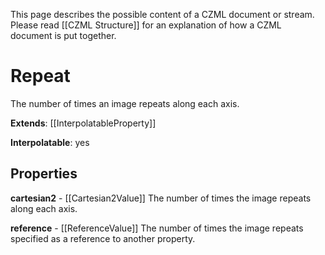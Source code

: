 This page describes the possible content of a CZML document or stream.  Please read [[CZML Structure]] for an explanation of how a CZML document is put together.

# Repeat

The number of times an image repeats along each axis.

**Extends**: [[InterpolatableProperty]]

**Interpolatable**: yes

## Properties

**cartesian2** - [[Cartesian2Value]]
The number of times the image repeats along each axis.


**reference** - [[ReferenceValue]]
The number of times the image repeats specified as a reference to another property.


